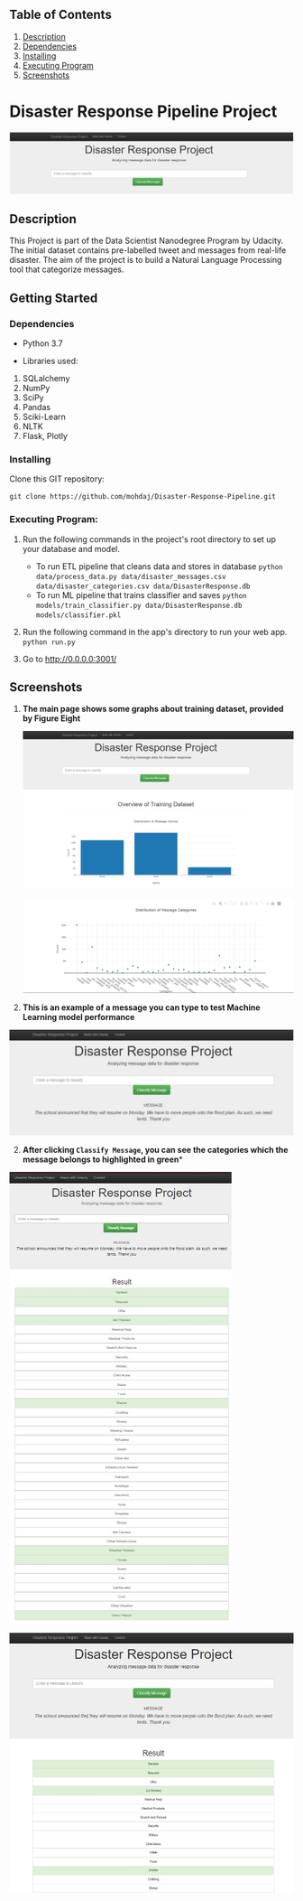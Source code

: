 ## Table of Contents

1. [Description](#description)
2. [Dependencies](#dependencies)
3. [Installing](#installing)
4. [Executing Program](#executing)
5. [Screenshots](#screenshots)

# Disaster Response Pipeline Project

![Intro Pic](screenshots/head.JPG)



<a name="descripton"></a>

## Description

This Project is part of the Data Scientist Nanodegree Program by Udacity.
The initial dataset contains pre-labelled tweet and messages from real-life disaster. 
The aim of the project is to build a Natural Language Processing tool that categorize messages.

<a name="getting_started"></a>
## Getting Started

<a name="dependencies"></a>
### Dependencies
- Python 3.7

- Libraries used:

1. SQLalchemy
2. NumPy
3. SciPy
4. Pandas
5. Sciki-Learn
6. NLTK
7. Flask, Plotly

<a name="installing"></a>
### Installing
Clone this GIT repository:
```
git clone https://github.com/mohdaj/Disaster-Response-Pipeline.git
```
<a name="executing"></a>
### Executing Program:
1. Run the following commands in the project's root directory to set up your database and model.

    - To run ETL pipeline that cleans data and stores in database
        `python data/process_data.py data/disaster_messages.csv data/disaster_categories.csv data/DisasterResponse.db`
    - To run ML pipeline that trains classifier and saves
        `python models/train_classifier.py data/DisasterResponse.db models/classifier.pkl`

2. Run the following command in the app's directory to run your web app.
    `python run.py`

3. Go to http://0.0.0.0:3001/

<a name="screenshots"></a>
## Screenshots

1. **The main page shows some graphs about training dataset, provided by Figure Eight**

   ![Graph1](screenshots/1.JPG)

   ![Graph2](screenshots/2.JPG)

2. **This is an example of a message you can type to test Machine Learning model performance**

![Sample Input](screenshots/3.2.JPG)

2. **After clicking `Classify Message`, you can see the categories which the message belongs to highlighted in green***

![Sample Output](screenshots/3.JPG)

![Sample Output1](screenshots/3.1.JPG)


